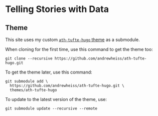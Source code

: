 # Telling Stories with Data

## Theme

This site uses my custom [`ath-tufte-hugo` theme](https://github.com/andrewheiss/ath-tufte-hugo) as a submodule.

When cloning for the first time, use this command to get the theme too:

    git clone --recursive https://github.com/andrewheiss/ath-tufte-hugo.git

To get the theme later, use this command:

    git submodule add \
      https://github.com/andrewheiss/ath-tufte-hugo.git \
      themes/ath-tufte-hugo

To update to the latest version of the theme, use:

    git submodule update --recursive --remote
